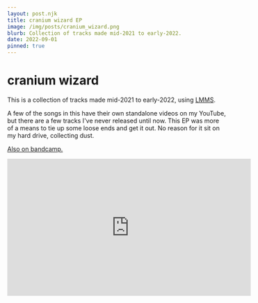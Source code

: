 ```yaml
---
layout: post.njk
title: cranium wizard EP
image: /img/posts/cranium_wizard.png
blurb: Collection of tracks made mid-2021 to early-2022.
date: 2022-09-01
pinned: true
---
```

# cranium wizard

This is a collection of tracks made mid-2021 to early-2022, using [LMMS](https://lmms.io/lsp/).

A few of the songs in this have their own standalone videos on my YouTube, but there are a few tracks I've never released until now. This EP was more of a means to tie up some loose ends and get it out. No reason for it sit on my hard drive, collecting dust.

[Also on bandcamp.](https://zarbobo.bandcamp.com/album/cranium-wizard)

<iframe width="560" height="315" src="https://www.youtube.com/embed/ht0TzalC35A" title="YouTube video player" frameborder="0" allow="accelerometer; autoplay; clipboard-write; encrypted-media; gyroscope; picture-in-picture" allowfullscreen></iframe>